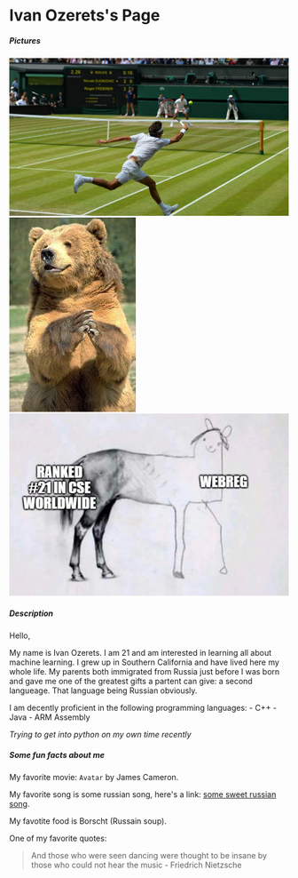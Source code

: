 # Ivan Ozerets's Page

##### Pictures

![Wimbledon](Wimbledon_04.jpg)
![Funny bear image](bear.jpg)
![meme](UCSD_funnyImage1.png)

##### Description

Hello,

My name is Ivan Ozerets. I am 21 and am interested in learning all about machine learning. I grew up in Southern California and have lived here my whole life. My parents both immigrated from Russia just before I was born and gave me one of the greatest gifts a partent can give: a second langueage. That language being Russian obviously. 

I am decently proficient in the following programming languages:
    - C++
    - Java
    - ARM Assembly

*Trying to get into python on my own time recently*

##### Some fun facts about me

My favorite movie: `Avatar` by James Cameron.

My favorite song is some russian song, here's a link: [some sweet russian song](https://www.youtube.com/watch?v=8dVtBAWbZ14).

My favotite food is Borscht (Russain soup).

One of my favorite quotes:

> And those who were seen dancing were thought to be insane by those who could not hear the music - Friedrich Nietzsche

